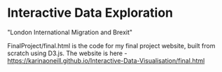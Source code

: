 # Interactive Data Exploration

"London International Migration and Brexit"

FinalProject/final.html is the code for my final project website, built from scratch using D3.js. The website is here - https://karinaoneill.github.io/Interactive-Data-Visualisation/final.html
